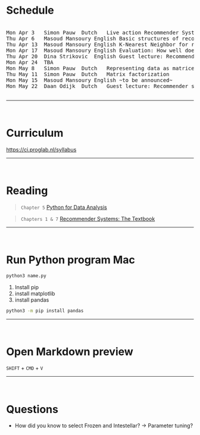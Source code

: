 


# Schedule

<pre>

Mon Apr 3	Simon Pauw	Dutch	Live action Recommender System; General introduction; calculating recommendations
Thu Apr 6	Masoud Mansoury	English	Basic structures of recommender systems and types of recommender systems
Thu Apr 13	Masoud Mansoury	English	K-Nearest Neighbor for recommender systems
Mon Apr 17	Masoud Mansoury	English	Evaluation: How well does a recommender system perform?
Thu Apr 20	Dina Strikovic	English	Guest lecture: Recommender systems in the newsroom
Mon Apr 24	TBA
Mon May 8	Simon Pauw	Dutch	Representing data as matrices
Thu May 11	Simon Pauw	Dutch	Matrix factorization
Mon May 15	Masoud Mansoury	English	~to be announced~
Mon May 22	Daan Odijk	Dutch	Guest lecture: Recommender systems at RTL

</pre>

---
<br />


# Curriculum

https://ci.proglab.nl/syllabus

---
<br />


# Reading

> `Chapter 5`
> [Python for Data Analysis](https://bedford-computing.co.uk/learning/wp-content/uploads/2015/10/Python-for-Data-Analysis.pdf) 

> `Chapters 1 & 7`
> [Recommender Systems: The Textbook](http://pzs.dstu.dp.ua/DataMining/recom/bibl/1aggarwal_c_c_recommender_systems_the_textbook.pdf) 

---
<br />


# Run Python program Mac

```bash
python3 name.py
```

1. Install pip
2. install matplotlib
3. install pandas

```bash
python3 -m pip install pandas
```

---
<br />


# Open Markdown preview

`SHIFT` + `CMD` + `V`

---
<br />


# Questions

- How did you know to select Frozen and Intestellar? -> Parameter tuning?

